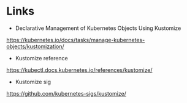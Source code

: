 # Links

- Declarative Management of Kubernetes Objects Using Kustomize

<https://kubernetes.io/docs/tasks/manage-kubernetes-objects/kustomization/>

- Kustomize reference

<https://kubectl.docs.kubernetes.io/references/kustomize/>

- Kustomize sig

<https://github.com/kubernetes-sigs/kustomize/>
